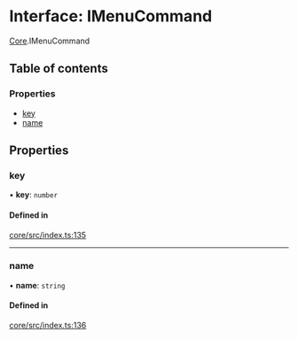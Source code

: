 # Interface: IMenuCommand

[Core](../modules/Core.md).IMenuCommand

## Table of contents

### Properties

- [key](Core.IMenuCommand.md#key)
- [name](Core.IMenuCommand.md#name)

## Properties

### key

• **key**: `number`

#### Defined in

[core/src/index.ts:135](https://github.com/iniquitybbs/iniquity/blob/54dca2e/packages/core/src/index.ts#L135)

___

### name

• **name**: `string`

#### Defined in

[core/src/index.ts:136](https://github.com/iniquitybbs/iniquity/blob/54dca2e/packages/core/src/index.ts#L136)
